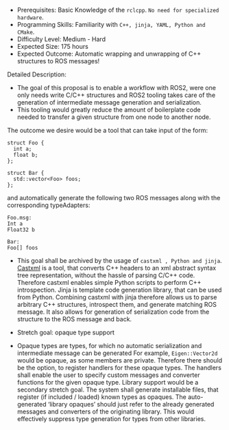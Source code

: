 - Prerequisites: Basic Knowledge of the `rclcpp`. `No need for specialized hardware`.
- Programming Skills: Familiarity with `C++, jinja, YAML, Python and CMake`.
- Difficulty Level: Medium - Hard
- Expected Size: 175 hours
- Expected Outcome: Automatic wrapping and unwrapping of C++ structures to ROS messages!
  
Detailed Description:
- The goal of this proposal is to enable a workflow with ROS2, were one only needs write C/C++ structures and ROS2 tooling takes care of the generation of intermediate message generation and serialization. 
- This tooling would greatly reduce the amount of boilerplate code needed to transfer a given structure from one node to another node.
  
The outcome we desire would be a tool that can take input of the form:
```
struct Foo { 
  int a; 
  float b; 
}; 

struct Bar { 
  std::vector<Foo> foos; 
};
```

and automatically generate the following two ROS messages along with the corresponding typeAdapters:
```
Foo.msg: 
Int a 
Float32 b 

Bar: 
Foo[] foos
```

- This goal shall be archived by the usage of `castxml , Python and jinja`. [Castxml]() is a tool, that converts C++ headers to an xml abstract syntax tree representation, without the hassle of parsing C/C++ code. 
Therefore castxml enables simple Python scripts to perform C++ introspection. Jinja is template code generation library, that can be used from Python. 
Combining castxml with jinja therefore allows us to parse arbitrary C++ structures, introspect them, and generate matching ROS message. 
It also allows for generation of serialization code from the structure to the ROS message and back.

- Stretch goal: opaque type support

- Opaque types are types, for which no automatic serialization and intermediate message can be generated For example, `Eigen::Vector2d`
would be opaque, as some members are private. Therefore there should be the option, to register handlers for these opaque types. The handlers shall enable the user to specify custom messages and converter functions for the given opaque type. Library support would be a secondary stretch goal. The system shall generate installable files, that register (if included / loaded) known types as opaques. The auto-generated ‘library opaques’ should just refer to the already generated messages and converters of the originating library. This would effectively suppress type generation for types from other libraries.
